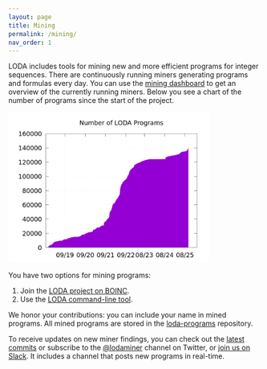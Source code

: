 ```yaml
---
layout: page
title: Mining
permalink: /mining/
nav_order: 1
---
```


LODA includes tools for mining new and more efficient programs for integer sequences. There are continuously running miners generating programs and formulas every day. You can use the [mining dashboard](http://dashboard.loda-lang.org/grafana) to get an overview of the currently running miners. Below you see a chart of the number of programs since the start of the project.

<img src="https://raw.githubusercontent.com/loda-lang/loda-programs/main/program_counts.png" width=400 />

You have two options for mining programs:

1. Join the [LODA project on BOINC](https://boinc.loda-lang.org/loda/).
2. Use the [LODA command-line tool](install).

We honor your contributions: you can include your name in mined programs. All mined programs are stored in the [loda-programs](https://github.com/loda-lang/loda-programs) repository.

To receive updates on new miner findings, you can check out the [latest commits](https://github.com/loda-lang/loda-programs/commits/main) or subscribe to the [@lodaminer](https://twitter.com/lodaminer) channel on Twitter, or [join us on Slack](https://loda-lang.slack.com/). It includes a channel that posts new programs in real-time.
